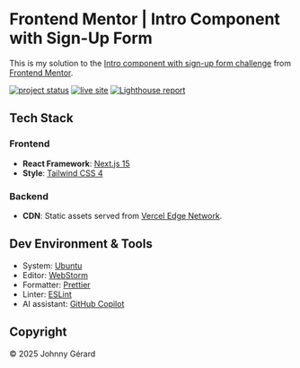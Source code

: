 # Frontend Mentor | Intro Component with Sign-Up Form

This is my solution to
the [Intro component with sign-up form challenge](https://www.frontendmentor.io/challenges/browser-extension-manager-ui-yNZnOfsMAp)
from [Frontend Mentor](https://www.frontendmentor.io/).

[![project status](https://img.shields.io/badge/status-solution_published-success?style=for-the-badge)](https://www.frontendmentor.io/solutions/server-side-validation-with-server-action-2nGYb1IRSc)
[![live site](https://img.shields.io/badge/live_site-blue?style=for-the-badge)](https://fem-intro-component-with-sign-up-form-jgerard.vercel.app/)
[![Lighthouse report](https://img.shields.io/badge/lighthouse-F44B21?style=for-the-badge&logo=lighthouse&logoColor=fff)](https://googlechrome.github.io/lighthouse/viewer/?gist=b4895bf9e89fb020c6ccf87a74777b40)

## Tech Stack

### Frontend

- **React Framework**: [Next.js 15](https://nextjs.org/)
- **Style**: [Tailwind CSS 4](https://tailwindcss.com/)

### Backend

- **CDN**: Static assets served from [Vercel Edge Network](https://vercel.com/docs/edge-network/overview).

## Dev Environment & Tools

- System: [Ubuntu](https://ubuntu.com/desktop)
- Editor: [WebStorm](https://www.jetbrains.com/webstorm/)
- Formatter: [Prettier](https://prettier.io/)
- Linter: [ESLint](https://eslint.org/)
- AI assistant: [GitHub Copilot](https://github.com/features/copilot)

## Copyright

© 2025 Johnny Gérard
